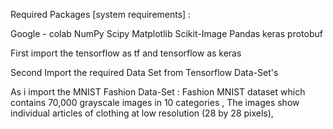Required Packages [system requirements] :


Google - colab
NumPy
Scipy
Matplotlib
Scikit-Image
Pandas
keras
protobuf

 First import the tensorflow as tf and tensorflow as keras
 
 Second Import the required Data Set from Tensorflow Data-Set's
 
 As i import the MNIST Fashion Data-Set :
  Fashion MNIST dataset which contains 70,000 grayscale images in 10 categories , 
  The images show individual articles of clothing at low resolution (28 by 28 pixels),
  

